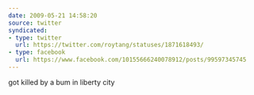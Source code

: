 ```yaml
---
date: 2009-05-21 14:58:20
source: twitter
syndicated:
- type: twitter
  url: https://twitter.com/roytang/statuses/1871618493/
- type: facebook
  url: https://www.facebook.com/10155666240078912/posts/99597345745
---
```


got killed by a bum in liberty city